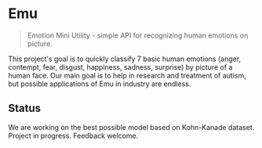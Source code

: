 Emu
======

> Emotion Mini Utility - simple API for recognizing human emotions on picture.

This project's goal is to quickly classify 7 basic human emotions (anger, contempt, fear, disgust, happiness, sadness, surprise) by picture of a human face. Our main goal is to help in research and treatment of autism, but possible applications of Emu in industry are endless. 

Status
---------------------------

We are working on the best possible model based on Kohn-Kanade dataset.
Project in progress. Feedback welcome.
